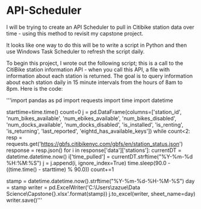 # API-Scheduler

I will be trying to create an API Scheduler to pull in Citibike station data over time - using this method to revisit my capstone project.

It looks like one way to do this will be to write a script in Python and then use Windows Task Scheduler to refresh the script daily.

To begin this project, I wrote out the following script; this is a call to the CitiBike station information API - when you call this API, a file with information about each station is returned. The goal is to query information about each station daily in 15 minute intervals from the hours of 8am to 8pm. Here is the code:

'''import pandas as pd 
import requests
import time
import datetime

starttime=time.time()
count=0
j = pd.DataFrame(columns=['station_id', 'num_bikes_available', 
                          'num_ebikes_available', 'num_bikes_disabled', 
                          'num_docks_available', 'num_docks_disabled', 
                          'is_installed', 'is_renting', 'is_returning', 
                          'last_reported', 'eightd_has_available_keys'])
while count<2:
    resp = requests.get('https://gbfs.citibikenyc.com/gbfs/en/station_status.json')
    response = resp.json()
    for i in response['data']['stations']:
        currentDT = datetime.datetime.now()
        i['time_pulled'] = currentDT.strftime("%Y-%m-%d %H:%M:%S")
        j = j.append(i, ignore_index=True)
    time.sleep(90.0 - ((time.time() - starttime) % 90.0))
    count+=1

stamp = datetime.datetime.now().strftime("%Y-%m-%d-%H-%M-%S")
day = stamp
writer = pd.ExcelWriter('C:\Users\zazue\Data Science\Capstone\{}.xlsx'.format(stamp))
j.to_excel(writer, sheet_name=day)
writer.save()'''
